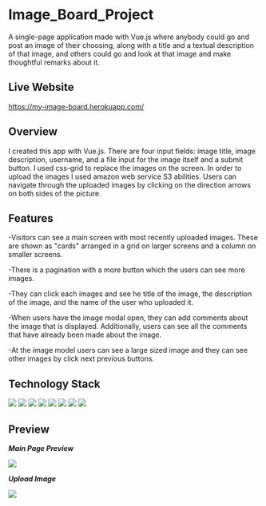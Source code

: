 # Image_Board_Project
A single-page application made with Vue.js where anybody could go and post an image of their choosing, along with a title and a textual description of that image, and others could go and look at that image and make thoughtful remarks about it.

## Live Website
https://my-image-board.herokuapp.com/

## Overview
I created this app with Vue.js. There are four input fields: image title, image description, username, and a file input for the image itself and a submit button. I used css-grid to replace the images on the screen. In order to upload the images I used amazon web service S3 abilities.
Users can navigate through the uploaded images by clicking on the direction arrows on both sides of the picture.

## Features
-Visitors can see a main screen with most recently uploaded images. These are shown as "cards" arranged in a grid on larger screens and a column on smaller screens.
  
-There is a pagination with a more button which the users can see more images.
  
-They can click each images and see he title of the image, the description of the image, and the name of the user who uploaded it.

-When users have the image modal open, they can add comments about the image that is displayed. Additionally, users can see all the comments that have already been made about the image.

-At the image model users can see a large sized image and they can see other images by click next previous buttons.

  
## Technology Stack
 <span><img src="https://img.shields.io/badge/PostgreSQL-fuchsia?style=for-the-badge&logo=postgresql&logoColor=white"></span>
 <span><img src="https://img.shields.io/badge/JavaScript-yellow?style=for-the-badge&logo=javascript&logoColor=white"></span>
 <span><img src="https://img.shields.io/badge/Vue.JS-blue?style=for-the-badge&logo=vue.js&logoColor=white"></span>
 <span><img src="https://img.shields.io/badge/Css-Grid-purple?style=for-the-badge&logo=css&logoColor=white"></span>
 <span><img src="https://img.shields.io/badge/Express-lightgrey?style=for-the-badge&logo=express&logoColor=white"></span>
 <span><img src="https://img.shields.io/badge/NodeJS-brightgreen?style=for-the-badge&logo=nodedotjs&logoColor=white"></span>
 <span><img src="https://img.shields.io/badge/Heroku-blueviolet?style=for-the-badge&logo=heroku&logoColor=white"></span>
 <span><img src="https://img.shields.io/badge/S3-red?style=for-the-badge&logo=amazon&logoColor=white"></span>
   
  
## Preview
  
**_Main Page Preview_**
  
<img src="public/images/image-board-preview.gif">
  
  <br>
  
 **_Upload Image_**
  
<img src="public/images/image-board-upload-image.gif">
  
  



  
